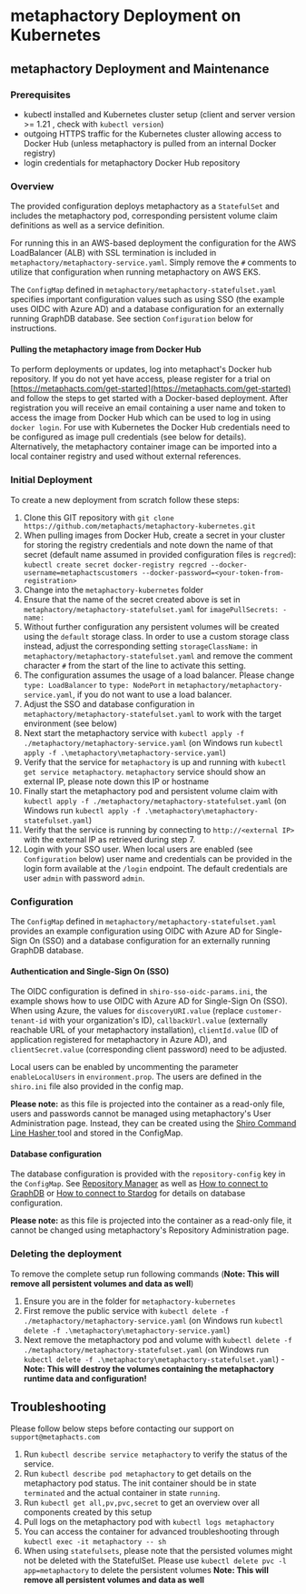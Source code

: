 # metaphactory Deployment on Kubernetes


## metaphactory Deployment and Maintenance

### Prerequisites

* kubectl installed and Kubernetes cluster setup (client and server version >= 1.21 , check with `kubectl version`)
* outgoing HTTPS traffic for the Kubernetes cluster allowing access to Docker Hub (unless metaphactory is pulled from an internal Docker registry)
* login credentials for metaphactory Docker Hub repository

### Overview
The provided configuration deploys metaphactory as a `StatefulSet` and includes the metaphactory pod, corresponding persistent volume claim definitions as well as a service definition.

For running this in an AWS-based deployment the configuration for the AWS LoadBalancer (ALB) with SSL termination is included in `metaphactory/metaphactory-service.yaml`. Simply remove the `#` comments to utilize that configuration when running metaphactory on AWS EKS.

The `ConfigMap` defined in `metaphactory/metaphactory-statefulset.yaml` specifies important configuration values such as using SSO (the example uses OIDC with Azure AD) and a database configuration for an externally running GraphDB database. See section `Configuration` below for instructions.

#### Pulling the metaphactory image from Docker Hub
To perform deployments or updates, log into metaphact's Docker hub repository. If you do not yet have access, please register for a trial on [https://metaphacts.com/get-started](https://metaphacts.com/get-started) and follow the steps to get started with a Docker-based deployment. 
After registration you will receive an email containing a user name and token to access the image from Docker Hub which can be used to log in using `docker login`. For use with Kubernetes the Docker Hub credentials need to be configured as image pull credentials (see below for details). Alternatively, the metaphactory container image can be imported into a local container registry and used without external references.

### Initial Deployment
To create a new deployment from scratch follow these steps:

1. Clone this GIT repository with `git clone https://github.com/metaphacts/metaphactory-kubernetes.git`
2. When pulling images from Docker Hub, create a secret in your cluster for storing the registry credentials and note down the name of that secret (default name assumed in provided configuration files is `regcred`): 
  `kubectl create secret docker-registry regcred --docker-username=metaphactscustomers --docker-password=<your-token-from-registration>`
2. Change into the `metaphactory-kubernetes` folder 
3. Ensure that the name of the secret created above is set in `metaphactory/metaphactory-statefulset.yaml` for `imagePullSecrets: - name: `
4. Without further configuration any persistent volumes will be created using the `default` storage class. In order to use a custom storage class instead, adjust the corresponding setting `storageClassName:` in `metaphactory/metaphactory-statefulset.yaml` and remove the comment character `#` from the start of the line to activate this setting.
5. The configuration assumes the usage of a load balancer.  Please change `type: LoadBalancer` to `type: NodePort` in `metaphactory/metaphactory-service.yaml`, if you do not want to use a load balancer.
6. Adjust the SSO and database configuration in `metaphactory/metaphactory-statefulset.yaml` to work with the target environment (see below)
7. Next start the metaphactory service with `kubectl apply -f ./metaphactory/metaphactory-service.yaml` (on Windows run `kubectl apply -f .\metaphactory\metaphactory-service.yaml`)
8. Verify that the service for `metaphactory` is up and running with `kubectl get service metaphactory`. `metaphactory` service should show an external IP, please note down this IP or hostname
9. Finally start the metaphactory pod and persistent volume claim with `kubectl apply -f ./metaphactory/metaphactory-statefulset.yaml` (on Windows run `kubectl apply -f .\metaphactory\metaphactory-statefulset.yaml`)
10. Verify that the service is running by connecting to `http://<external IP>` with the external IP as retrieved during step 7.
11. Login with your SSO user. When local users are enabled (see `Configuration` below) user name and credentials can be provided in the login form available at the `/login` endpoint. The default credentials are user `admin` with password `admin`.


### Configuration

The `ConfigMap` defined in `metaphactory/metaphactory-statefulset.yaml` provides an example configuration using OIDC with Azure AD for Single-Sign On (SSO) and a database configuration for an externally running GraphDB database.

#### Authentication and Single-Sign On (SSO)

The OIDC configuration is defined in `shiro-sso-oidc-params.ini`, the example shows how to use OIDC with Azure AD for Single-Sign On (SSO). When using Azure, the values for `discoveryURI.value` (replace `customer-tenant-id` with your organization's ID), `callbackUrl.value` (externally reachable URL of your metaphactory installation), `clientId.value` (ID of application registered for metaphactory in Azure AD), and `clientSecret.value` (corresponding client password) need to be adjusted.

Local users can be enabled by uncommenting the parameter `enableLocalUsers` in `environment.prop`. The users are defined in the `shiro.ini` file also provided in the config map.

**Please note:** as this file is projected into the container as a read-only file, users and passwords cannot be managed using metaphactory's User Administration page. Instead, they can be created using the [Shiro Command Line Hasher
](https://shiro.apache.org/command-line-hasher.html) tool and stored in the ConfigMap.

#### Database configuration

The database configuration is provided with the `repository-config` key in the `ConfigMap`. See [Repository Manager](https://help.metaphacts.com/resource/Help:RepositoryManager) as well as [How to connect to GraphDB](https://help.metaphacts.com/resource/Help:HowToConnectToGraphDB) or [How to connect to Stardog](https://help.metaphacts.com/resource/Help:HowToConnectToStardog) for details on database configuration.

**Please note:** as this file is projected into the container as a read-only file, it cannot be changed using metaphactory's Repository Administration page.

### Deleting the deployment

To remove the complete setup run following commands (**Note: This will remove all persistent volumes and data as well**)

1. Ensure you are in the folder for `metaphactory-kubernetes`
2. First remove the public service with `kubectl delete -f ./metaphactory/metaphactory-service.yaml` (on Windows run `kubectl delete -f .\metaphactory\metaphactory-service.yaml`)
3. Next remove the metaphactory pod and volume with `kubectl delete -f ./metaphactory/metaphactory-statefulset.yaml` (on Windows run `kubectl delete -f .\metaphactory\metaphactory-statefulset.yaml`) - **Note: This will destroy the volumes containing the metaphactory runtime data and configuration!**

## Troubleshooting

Please follow below steps before contacting our support on `support@metaphacts.com`

1. Run `kubectl describe service metaphactory` to verify the status of the service.
2. Run `kubectl describe pod metaphactory` to get details on the metaphactory pod status. The init container should be in state `terminated` and the actual container in state `running`.
3. Run `kubectl get all,pv,pvc,secret` to get an overview over all components created by this setup
3. Pull logs on the metaphactory pod with `kubectl logs metaphactory`
4. You can access the container for advanced troubleshooting through `kubectl exec -it metaphactory -- sh`
5. When using `statefulsets`, please note that the persisted volumes might not be deleted with the StatefulSet. Please use `kubectl delete pvc -l app=metaphactory` to delete the persistent volumes **Note: This will remove all persistent volumes and data as well**

